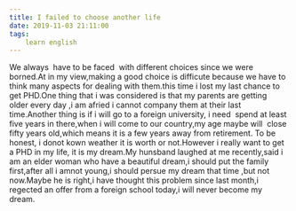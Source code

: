 ```yaml
---
title: I failed to choose another life
date: 2019-11-03 21:11:00
tags:
    learn english
---
```

We always  have to be faced  with different choices since we were borned.At in my view,making a good choice is difficute because we have to think many aspects for dealing with them.this time i lost my last chance to get PHD.One thing that i was considered is that my parents are getting  older every day ,i am afried i cannot company them at their last time.Another thing is if i will go to a foreign university, i need  spend at least five years in there,when i will come to our country,my age maybe will  close fifty years old,which means it is a few years away from retirement. To be honest, i donot kown weather it is worth or not.However i really want to get a PHD in my life, it is my dream.My hunsband laughed at me recently,said i am an elder woman who have a beautiful dream,i should put the family first,after all i amnot young,i should persue my dream that time ,but not now.Maybe he is right,i have thought this problem since last month,i regected an offer from a foreign school today,i will never become my dream.